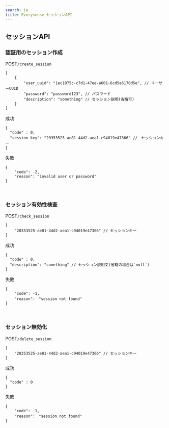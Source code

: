```yaml
---
search: ja
title: Everysense セッションAPI
---
```


## セッションAPI
### 認証用のセッション作成
<label class="label">POST</label>`/create_session`

``` 
[
    {
        "user_uuid": "1ec1075c-c7d1-47ee-a601-6cd5e6170d5e", // ユーザーUUID
        "password": "password123", // パスワード
        "description": "something" // セッション説明(省略可)
    }
]
```

<label class="label success">成功</label>
```
{
  "code" : 0, 
  "session_key": "20353525-ae81-44d2-aea1-c94019e47366" //　セッションキー
}
```
<label class="label danger">失敗</label>
```
{
    "code": -2,
    "reason": "invalid user or password"
}
```
<br>

### セッション有効性検査
<label class="label">POST</label>`/check_session`
``` 
[
    "20353525-ae81-44d2-aea1-c94019e47366" // セッションキー
]
```

<label class="label success">成功</label>
```
{
  "code" : 0, 
  "description": "something" // セッション説明文(省略の場合は`null`)
}
```
<label class="label danger">失敗</label>
```
{
    "code": -1,
    "reason":　"session not found"
}
```
<br>

### セッション無効化
<label class="label">POST</label>`/delete_session`
``` 
[
    "20353525-ae81-44d2-aea1-c94019e47366" // セッションキー
]
```

<label class="label success">成功</label>
```
{
  "code" : 0
}
```
<label class="label danger">失敗</label>
```
{
    "code": -1,
    "reason":　"session not found"
}
```
<br>
